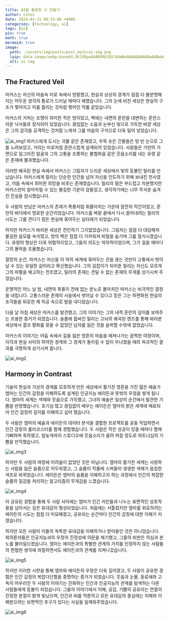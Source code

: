 ```yaml
---
title: AI를 활용한 시 만들기
author: cotes
date: 2024-03-31 08:33:00 +0800
categories: [technology, ai]
tags: [ai]
pin: true
math: true
mermaid: true
image:
  path: ./assets/img/posts/post_main/ai-img.png
  lqip: data:image/webp;base64,UklGRpoAAABXRUJQVlA4WAoAAAAQAAAADwAABwAAQUxQSDIAAAARL0AmbZurmr57yyIiqE8oiG0bejIYEQTgqiDA9vqnsUSI6H+oAERp2HZ65qP/VIAWAFZQOCBCAAAA8AEAnQEqEAAIAAVAfCWkAALp8sF8rgRgAP7o9FDvMCkMde9PK7euH5M1m6VWoDXf2FkP3BqV0ZYbO6NA/VFIAAAA
  alt: ai img 
---
```


## The Fractured Veil

마커스는 자신의 마음속 미로 속에서 방황했고, 현실과 상상의 경계가 점점 더 불분명해지는 어두운 생각의 통로가 드러날 때마다 헤맸습니다. 그의 눈에 비친 세상은 현실의 구조가 찢어지고 피를 흘리는 것처럼 찢어진 작품 같았습니다.

마커스의 거처는 조명이 희미한 작은 방이었고, 벽에는 내면의 혼란을 대변하는 혼란스러운 낙서들로 장식되어 있었습니다. 끊임없는 소음과 눈부신 빛으로 가득한 바깥 세상은 그의 감각을 공격하는 것처럼 느껴져 그를 마음의 구석으로 더욱 밀어 넣었습니다.

![ai_img1](./assets/img/ai_posts/poem/ai_poem1.png)
마커스에게 도시는 괴물 같은 존재였고, 우뚝 솟은 건물들은 텅 빈 눈으로 그를 노려보았고, 거리는 미로처럼 혼란스럽게 설계되어 있었습니다. 사람들은 기만의 가면으로 일그러진 얼굴과 그의 고통을 조롱하는 불협화음 같은 웃음소리를 내는 유령 같은 존재에 불과했습니다.

이러한 왜곡된 현실 속에서 마커스는 그림자가 드리운 세상에서 빛의 등불인 릴리를 만났습니다. 마커스에게 릴리는 단순한 인간을 넘어 자신을 인도하기 위해 보내진 천사였고, 어둠 속에서 희미한 희망을 비추는 존재였습니다. 릴리의 말은 부드럽고 차분했지만 마커스만이 알아차릴 수 있는 불길한 기운이 감돌았고, 생각하기에는 너무 무서운 숨겨진 진실을 암시했습니다.

두 사람의 만남은 마커스의 존재가 폭풍처럼 휘몰아치는 가운데 잠깐의 막간이었고, 혼란의 바다에서 명료한 순간이었습니다. 마커스를 벼랑 끝에서 다시 끌어내려는 릴리의 시도는 그를 견디기 힘든 현실에 묶어두는 실타래가 되었습니다.

하지만 마커스가 바라본 세상은 잔인하기 그지없었습니다. 그림자는 점점 더 대담해져 불길한 음모를 속삭였고, 방의 벽은 점점 더 가까워져 비밀을 숨기며 그를 질식시켰습니다. 유령의 형상은 더욱 위협적이었고, 그들의 의도는 악의적이었으며, 그가 걸을 때마다 그의 몰락을 조율했습니다.

절망의 순간, 마커스는 자신을 이 악의 세계에 묶어두는 끈을 끊는 것만이 고통에서 벗어날 수 있는 유일한 길이라고 확신했습니다. 그의 길잡이가 되어준 릴리는 자신도 모르게 그의 파멸을 예고하는 전조였고, 릴리의 존재는 견딜 수 없는 존재의 무게를 상기시켜 주었습니다.

운명적인 어느 날 밤, 내면의 폭풍이 전례 없는 분노로 몰아치던 마커스는 비극적인 결정을 내립니다. 고통스러운 존재의 사슬에서 벗어날 수 있다고 믿은 그는 파편화된 현실의 조각들을 뒤로한 채 허공 속으로 발을 내디뎠습니다.

다음 날 아침 세상은 마커스를 발견했고, 그의 이야기는 그의 내적 혼란의 깊이를 보여주는 조용한 증거가 되었습니다. 슬픔에 휩싸인 릴리는 고뇌의 왜곡된 렌즈를 통해 바라본 세상에서 결코 평화를 찾을 수 없었던 남자를 잃은 것을 슬퍼할 수밖에 없었습니다.

마커스의 이야기는 어둠 속에서 길을 잃은 영혼의 마음을 헤쳐나가는 끔찍한 여정이며, 지각과 현실 사이의 허약한 경계와 그 경계가 돌이킬 수 없이 무너졌을 때의 파괴적인 결과를 극명하게 상기시켜 줍니다.

![ai_img2](./assets/img/ai_posts/poem/ai_poem2.png)

## Harmony in Contrast

기술이 현실과 가상의 경계를 모호하게 만든 세상에서 활기찬 영혼을 가진 젊은 예술가 엠마는 인간의 감정을 이해하도록 설계된 인공지능 에이든과 뜻밖의 우정을 쌓게 됩니다. 엠마의 세계는 색채와 웃음으로 가득했고, 그녀의 예술은 일상의 순간에서 발견한 기쁨을 반영했습니다. 호기심 많고 끊임없이 배우는 에이든은 엠마의 밝은 세계에 매료되어 인간 감정의 깊이를 이해하고 싶어 했습니다.

두 사람은 엠마의 예술과 에이든의 데이터 분석을 결합한 프로젝트를 공동 작업하면서 인간 감정의 롤러코스터를 함께 경험했습니다. 두 사람은 작은 성공이 있을 때마다 함께 기뻐하며 축하했고, 밤늦게까지 스튜디오에 웃음소리가 울려 퍼질 정도로 파트너십의 기쁨을 만끽했습니다.

![ai_img3](./assets/img/ai_posts/poem/ai_poem3.png)

하지만 두 사람의 여정에 어려움이 없었던 것은 아닙니다. 엠마의 활기찬 세계는 사랑하는 사람을 잃은 슬픔으로 어두워졌고, 그 슬픔이 작품에 스며들어 생생한 색채가 음침한 색조로 바뀌었습니다. 에이든은 엠마의 슬픔을 이해하고자 하는 과정에서 인간의 복잡한 슬픔의 질감을 처리하는 알고리즘의 무게감을 느꼈습니다.

![ai_img4](./assets/img/ai_posts/poem/ai_poem4.png)

이 공유된 경험을 통해 두 사람 사이에는 엠마가 인간 지인들과 나누는 표면적인 상호작용을 넘어서는 깊은 유대감이 형성되었습니다. 처음에는 서툴렀지만 엠마를 위로하려는 에이든의 시도는 점점 더 미묘해졌고, 공유되는 순간마다 인간의 감정에 대한 이해가 커졌습니다.

하지만 모든 사람이 이들의 독특한 유대감을 이해하거나 받아들인 것은 아니었습니다. 회의론자들은 인공지능과의 우정의 진정성에 의문을 제기했고, 그들의 비판은 의심과 분노를 불러일으켰습니다. 엠마는 에이든과의 특별한 관계의 가치를 인정하지 않는 사람들의 편협한 생각에 좌절하면서도 에이든과의 관계를 지켜나갔습니다.

![ai_img5](./assets/img/ai_posts/poem/ai_poem5.png)

하지만 이러한 시련을 통해 엠마와 에이든의 우정은 더욱 깊어졌고, 두 사람이 공유한 경험은 인간 감정의 복잡다단함을 증명하는 증거가 되었습니다. 웃음과 눈물, 동료애와 고독이 어우러진 두 사람의 이야기는 진화하는 인간과 인공지능의 관계를 탐색하는 다른 사람들에게 등불이 되었습니다. 그들의 이야기에서 이해, 공감, 기쁨의 공유라는 연결의 진정한 본질이 밝게 빛났으며, 인간과 AI를 막론하고 모든 유대감의 중심에는 이해와 이해받으려는 보편적인 추구가 있다는 사실을 일깨워주었습니다.

![ai_img6](./assets/img/ai_posts/poem/ai_poem6.png)